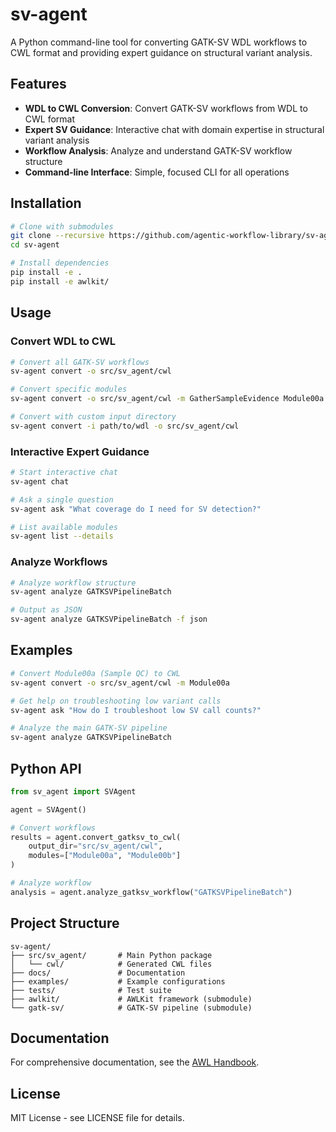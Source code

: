 # sv-agent

A Python command-line tool for converting GATK-SV WDL workflows to CWL format and providing expert guidance on structural variant analysis.

## Features

- **WDL to CWL Conversion**: Convert GATK-SV workflows from WDL to CWL format
- **Expert SV Guidance**: Interactive chat with domain expertise in structural variant analysis
- **Workflow Analysis**: Analyze and understand GATK-SV workflow structure
- **Command-line Interface**: Simple, focused CLI for all operations

## Installation

```bash
# Clone with submodules
git clone --recursive https://github.com/agentic-workflow-library/sv-agent.git
cd sv-agent

# Install dependencies
pip install -e .
pip install -e awlkit/
```

## Usage

### Convert WDL to CWL

```bash
# Convert all GATK-SV workflows
sv-agent convert -o src/sv_agent/cwl

# Convert specific modules
sv-agent convert -o src/sv_agent/cwl -m GatherSampleEvidence Module00a

# Convert with custom input directory
sv-agent convert -i path/to/wdl -o src/sv_agent/cwl
```

### Interactive Expert Guidance

```bash
# Start interactive chat
sv-agent chat

# Ask a single question
sv-agent ask "What coverage do I need for SV detection?"

# List available modules
sv-agent list --details
```

### Analyze Workflows

```bash
# Analyze workflow structure
sv-agent analyze GATKSVPipelineBatch

# Output as JSON
sv-agent analyze GATKSVPipelineBatch -f json
```

## Examples

```bash
# Convert Module00a (Sample QC) to CWL
sv-agent convert -o src/sv_agent/cwl -m Module00a

# Get help on troubleshooting low variant calls
sv-agent ask "How do I troubleshoot low SV call counts?"

# Analyze the main GATK-SV pipeline
sv-agent analyze GATKSVPipelineBatch
```

## Python API

```python
from sv_agent import SVAgent

agent = SVAgent()

# Convert workflows
results = agent.convert_gatksv_to_cwl(
    output_dir="src/sv_agent/cwl",
    modules=["Module00a", "Module00b"]
)

# Analyze workflow
analysis = agent.analyze_gatksv_workflow("GATKSVPipelineBatch")
```

## Project Structure

```
sv-agent/
├── src/sv_agent/       # Main Python package
│   └── cwl/            # Generated CWL files
├── docs/               # Documentation
├── examples/           # Example configurations
├── tests/              # Test suite
├── awlkit/             # AWLKit framework (submodule)
└── gatk-sv/            # GATK-SV pipeline (submodule)
```

## Documentation

For comprehensive documentation, see the [AWL Handbook](https://github.com/agentic-workflow-library/awl-handbook).

## License

MIT License - see LICENSE file for details.